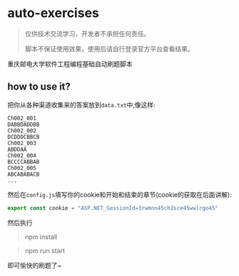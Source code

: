 # auto-exercises

> 仅供技术交流学习，开发者不承担任何责任。
>
> 脚本不保证使用效果，使用后请自行登录官方平台查看结果。

重庆邮电大学软件工程编程基础自动刷题脚本

## how to use it?

把你从各种渠道收集来的答案放到`data.txt`中,像这样:

~~~
Ch002_001
DABBDADDBB
Ch002_002
DCDDDCBBCB
Ch002_003
ABDDAA
Ch002_004
BCCCCABBAB
Ch002_005
ABCABABACB
...
~~~

然后在`config.js`填写你的cookie和开始和结束的章节(cookie的获取在后面讲解):

~~~js
export const cookie = "ASP.NET_SessionId=3rwmnn45ch2sce45wwlrgo45"
~~~

然后执行

> npm install

> npm run start

即可愉快的刷题了~